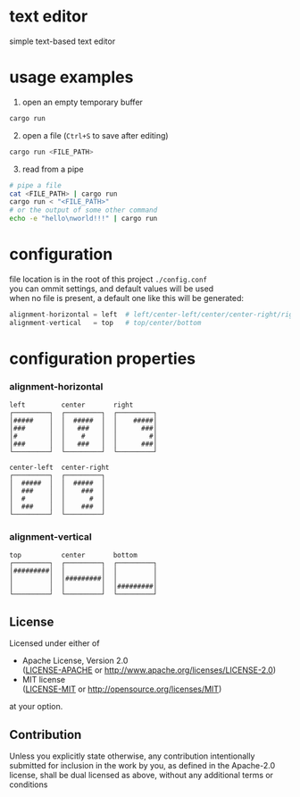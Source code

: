 <!-- text-editor/README.md -->

# text editor
simple text-based text editor

# usage examples
1. open an empty temporary buffer
```bash
cargo run
```
2. open a file (`Ctrl+S` to save after editing)
```bash
cargo run <FILE_PATH>
```
3. read from a pipe
```bash
# pipe a file
cat <FILE_PATH> | cargo run
cargo run < "<FILE_PATH>"
# or the output of some other command
echo -e "hello\nworld!!!" | cargo run
```

# configuration
file location is in the root of this project `./config.conf`  
you can ommit settings, and default values will be used  
when no file is present, a default one like this will be generated:
```py
alignment-horizontal = left  # left/center-left/center/center-right/right
alignment-vertical   = top   # top/center/bottom
```

# configuration properties
### alignment-horizontal
```
left         center       right
┌─────────┐  ┌─────────┐  ┌─────────┐
│#####    │  │  #####  │  │    #####│
│###      │  │   ###   │  │      ###│
│#        │  │    #    │  │        #│
│###      │  │   ###   │  │      ###│
└─────────┘  └─────────┘  └─────────┘

center-left  center-right
┌─────────┐  ┌─────────┐
│  #####  │  │  #####  │
│  ###    │  │    ###  │
│  #      │  │      #  │
│  ###    │  │    ###  │
└─────────┘  └─────────┘
```
### alignment-vertical
```
top          center       bottom
┌─────────┐  ┌─────────┐  ┌─────────┐
│#########│  │         │  │         │
│         │  │#########│  │         │
│         │  │         │  │#########│
└─────────┘  └─────────┘  └─────────┘
```

## License
Licensed under either of
 * Apache License, Version 2.0  
   ([LICENSE-APACHE](LICENSE-APACHE) or http://www.apache.org/licenses/LICENSE-2.0)
 * MIT license  
   ([LICENSE-MIT](LICENSE-MIT) or http://opensource.org/licenses/MIT)

at your option.

## Contribution
Unless you explicitly state otherwise, any contribution intentionally submitted
for inclusion in the work by you, as defined in the Apache-2.0 license, shall be
dual licensed as above, without any additional terms or conditions

